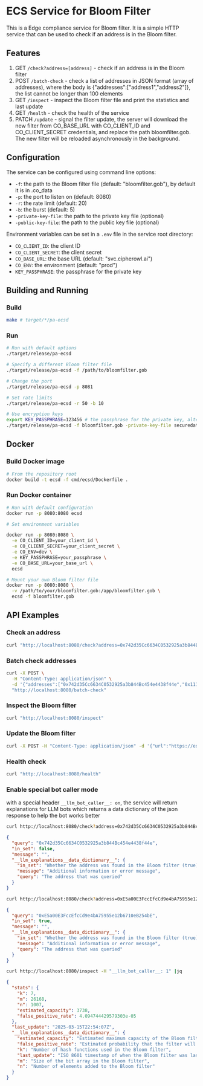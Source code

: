 # ECS Service for Bloom Filter

This is a Edge compliance service for Bloom filter. It is a simple HTTP service that can be used to check if an address is in the Bloom filter.

## Features

1. GET `/check?address=[address]` - check if an address is in the Bloom filter
2. POST `/batch-check` - check a list of addresses in JSON format (array of addresses), where the body is {"addresses":["address1","address2"]}, the list cannot be longer than 100 elements
3. GET `/inspect` - inspect the Bloom filter file and print the statistics and last update
4. GET `/health` - check the health of the service
5. PATCH `/update` - signal the filter update, the server will download the new filter from CO_BASE_URL with CO_CLIENT_ID and CO_CLIENT_SECRET credentials, and replace the path bloomfilter.gob. The new filter will be reloaded asynchronously in the background.

## Configuration

The service can be configured using command line options:

- `-f`: the path to the Bloom filter file (default: "bloomfilter.gob"), by default it is in .co_data
- `-p`: the port to listen on (default: 8080)
- `-r`: the rate limit (default: 20)
- `-b`: the burst (default: 5)
- `-private-key-file`: the path to the private key file (optional)
- `-public-key-file`: the path to the public key file (optional)

Environment variables can be set in a `.env` file in the service root directory:

- `CO_CLIENT_ID`: the client ID
- `CO_CLIENT_SECRET`: the client secret
- `CO_BASE_URL`: the base URL (default: "svc.cipherowl.ai")
- `CO_ENV`: the environment (default: "prod")
- `KEY_PASSPHRASE`: the passphrase for the private key

## Building and Running

### Build

```bash
make # target/*/pa-ecsd
```

### Run

```bash
# Run with default options
./target/release/pa-ecsd

# Specify a different Bloom filter file
./target/release/pa-ecsd -f /path/to/bloomfilter.gob

# Change the port
./target/release/pa-ecsd -p 8081

# Set rate limits
./target/release/pa-ecsd -r 50 -b 10

# Use encryption keys
export KEY_PASSPHRASE=123456 # the passphrase for the private key, alternatively can `source .env`
./target/release/pa-ecsd -f bloomfilter.gob -private-key-file securedata/testdata/privkey.asc -public-key-file securedata/testdata/pubkey.asc
```


## Docker

### Build Docker image

```bash
# From the repository root
docker build -t ecsd -f cmd/ecsd/Dockerfile .
```

### Run Docker container

```bash
# Run with default configuration
docker run -p 8080:8080 ecsd

# Set environment variables

docker run -p 8080:8080 \
  -e CO_CLIENT_ID=your_client_id \
  -e CO_CLIENT_SECRET=your_client_secret \
  -e CO_ENV=dev \
  -e KEY_PASSPHRASE=your_passphrase \
  -e CO_BASE_URL=your_base_url \
  ecsd

# Mount your own Bloom filter file
docker run -p 8080:8080 \
  -v /path/to/your/bloomfilter.gob:/app/bloomfilter.gob \
  ecsd -f bloomfilter.gob
```

## API Examples

### Check an address

```bash
curl "http://localhost:8080/check?address=0x742d35Cc6634C0532925a3b844Bc454e4438f44e"
```

### Batch check addresses

```bash
curl -X POST \
  -H "Content-Type: application/json" \
  -d '{"addresses":["0x742d35Cc6634C0532925a3b844Bc454e4438f44e","0x1111111111111111111111111111111111111111"]}' \
  "http://localhost:8080/batch-check"
```

### Inspect the Bloom filter

```bash
curl "http://localhost:8080/inspect"
```

### Update the Bloom filter

```bash
curl -X POST -H "Content-Type: application/json" -d '{"url":"https://example.com/bloomfilter.gob"}' "http://localhost:8080/update"
```

### Health check

```bash
curl "http://localhost:8080/health"
```

### Enable special bot caller mode

with a special header `__llm_bot_caller__: on`, the service will return explanations for LLM bots which returns a data dictionary of the json response to help the bot works better

```bash
curl http://localhost:8080/check?address=0x742d35Cc6634C0532925a3b844Bc454e4438f44e -H "__llm_bot_caller__: on"
```

```json
{
  "query": "0x742d35Cc6634C0532925a3b844Bc454e4438f44e",
  "in_set": false,
  "message": "",
  "__llm_explanations__data_dictionary__": {
    "in_set": "Whether the address was found in the Bloom filter (true) or not (false). Note that Bloom filters may have false positives but never false negatives",
    "message": "Additional information or error message",
    "query": "The address that was queried"
  }
}
```

```bash
curl http://localhost:8080/check?address=0xE5a00E3FccEfcCd9e4bA75955e12b6710eB254bE -H "__llm_bot_caller__: 1" |jq
```

```json
{
  "query": "0xE5a00E3FccEfcCd9e4bA75955e12b6710eB254bE",
  "in_set": true,
  "message": "",
  "__llm_explanations__data_dictionary__": {
    "in_set": "Whether the address was found in the Bloom filter (true) or not (false). Note that Bloom filters may have false positives but never false negatives",
    "message": "Additional information or error message",
    "query": "The address that was queried"
  }
}

```

```bash
curl http://localhost:8080/inspect -H "__llm_bot_caller__: 1" |jq
```

```json
{
  "stats": {
    "k": 7,
    "m": 26168,
    "n": 1007,
    "estimated_capacity": 3738,
    "false_positive_rate": 4.094744429579303e-05
  },
  "last_update": "2025-03-15T22:54:07Z",
  "__llm_explanations__data_dictionary__": {
    "estimated_capacity": "Estimated maximum capacity of the Bloom filter before exceeding the false positive probability threshold",
    "false_positive_rate": "Estimated probability that the filter will incorrectly report that an element is in the set when it is not",
    "k": "Number of hash functions used in the Bloom filter",
    "last_update": "ISO 8601 timestamp of when the Bloom filter was last updated",
    "m": "Size of the bit array in the Bloom filter",
    "n": "Number of elements added to the Bloom filter"
  }
}
```